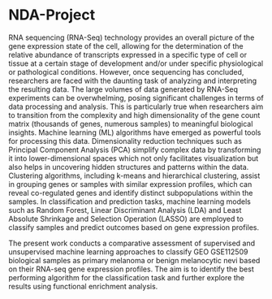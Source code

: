 # NDA-Project

RNA sequencing (RNA-Seq) technology provides an overall picture of the gene expression state of the cell, allowing for the determination of the relative abundance of transcripts expressed in a specific type of cell or tissue at a certain stage of development and/or under specific physiological or pathological conditions. However, once sequencing has concluded, researchers are faced with the daunting task of analyzing and interpreting the resulting data. The large volumes of data generated by RNA-Seq experiments can be overwhelming, posing significant challenges in terms of data processing and analysis. This is particularly true when researchers aim to transition from the complexity and high dimensionality of the gene count matrix (thousands of genes, numerous samples) to meaningful biological insights. Machine learning (ML) algorithms have emerged as powerful tools for processing this data. Dimensionality reduction techniques such as Principal Component Analysis (PCA) simplify complex data by transforming it into lower-dimensional spaces which not only facilitates visualization but also helps in uncovering hidden structures and patterns within the data. Clustering algorithms, including k-means and hierarchical clustering, assist in grouping genes or samples with similar expression profiles, which can reveal co-regulated genes and identify distinct subpopulations within the samples. In classification and prediction tasks, machine learning models such as Random Forest, Linear Discriminant Analysis (LDA) and Least Absolute Shrinkage and Selection Operation (LASSO) are employed to classify samples and predict outcomes based on gene expression profiles.


The present work conducts a comparative assessment of supervised and unsupervised machine learning approaches to classify GEO GSE112509 biological samples as primary melanoma or benign melanocytic nevi based on their RNA-seq gene expression profiles. The aim is to identify the best performing algorithm for the classification task and further explore the results using functional enrichment analysis. 
